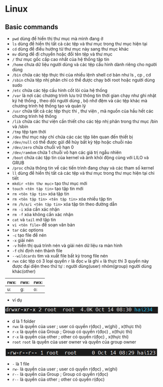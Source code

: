 # Linux 
## Basic commands 

- `pwd` dùng để hiển thị thư mục mà mình đang ở 
- `ls` dùng để hiển thị tất cả các tệp và thư mục trong thư mục hiện tại 
- `cd` dùng để điều hướng từ thư mục này sang thư mục khác 
- `mv` dùng để đi chuyển hoặc đổi tên tệp và thư mục 
- `/` thư mục gốc cấp cao nhất của hệ thống tập tin 
- `/home` chưa dữ liệu người dùng và các tệp cấu hình dành riêng cho người dùng 
- `/bin` chứa các tệp thực thi của nhiều lệnh shell cơ bản như ls , cp , cd 
- `/sbin` chứa tệp nhị phân chỉ có thể được chạy bởi root hoặc người dùng sudo
- `/etc` chứa các tệp cấu hình cốt lõi của hệ thống 
- `/var` là nơi các chương trình lưu trữ thông tin thời gian chạy như ghi nhật ký hệ thống , theo dõi người dùng , bộ nhớ đệm và các tệp khác mà chương trình hệ thống tạo và quản lý 
- `/usr` chứa tất cả các tệp thực thi , thư viện , mã nguồn của hầu hết các chương trình hệ thống 
- `/lib` chứa các thư viện cần thiết cho các tệp nhị phân trong thư mục /bin và /sbin
- `/tmp` tệp tạm thời  
- `/dev` thư mục này chỉ chứa các các tệp liên quan đến thiết bị 
- `/dev/null` có thể được gửi để hủy bất kỳ tệp hoặc chuỗi nào 
- `/dev/zero` chứa chuỗi vô hạn 0
- `/dev/ramdom` chứa 1 chuỗi vô hạn các giá trị ngẫu nhiên 
- `/boot` chứa các tập tin của kernel và ảnh khỏi động  cùng với LILO và GRUB
- `/proc` chứa thông tin về các tiến trình đang chạy và các tham số kernel
- `ll` dùng để hiển thị tất cả các tệp và thư mục trong thư mục hiện tại chi tiết 
- `mkdir <tên thư mục>` tạo thư mục mới 
- `touch <tên tập tin>` tạo tập tin mới 
- `rm <tên tập tin>` xóa tập tin
- `rm <tên tập tin> <tên tập tin>` xóa nhiều tập tin
- `rm /h/a/i <tên tập tin>` xóa tập tin theo đường dẫn 
- `rm -i` xóa  cần xác nhận 
- `rm -f` xóa không cần xác nhận 
- `cat` và `tail` mở tập tin
- `vi <tên file>` để soạn văn bản 
- `tar` các options 
- `-c` tạo file để nén 
- `-x` giải nén 
- `-v` hiển thị quá trình nén và giải nén dữ liệu ra màn hình 
- `-f` chỉ định nén thành file 
- `--wildcards` tìm và xuất file bất kỳ trong file nén 
- `rwx` các tệp có 3 loại quyền `r` là đọc `w` là ghi `x` là thực thi  3 quyền này được đại diện theo thứ tự : người dùng(user) nhóm(group) người dùng khác(other)

 | rwx: | rwx: | rwx: |
 | :---| :---| :---|
 | u: | g: | o: |

 - ví dụ 

 ![](image/c.png)
 
 - d là 1 folder
 - `rwx` là quyền của user ; user có quyền r(đọc) , w(ghi) , x(thực thi)
 - `r-x` là quyền của Group ; Group có quyền r(đọc) , x(thực thi)
 - `r-x` là quyền của other ; other có quyền r(đọc) , x(thực thi)
 - `root` `root` là quyền của user owner và quyền của group owner

 ![](image/d.png)

 - `-` là 1 file 
 - `rw-` là quyền của user ; user có quyền r(đọc) , w(ghi)
 - `r--` là quyền của Group ; Group có quyền r(đọc)
 - `r--` là quyền của other ; other có quyền r(đọc) 

















